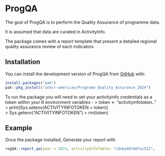 
<!-- README.md is generated from README.Rmd. Please edit that file -->

# ProgQA

<!-- badges: start -->
<!-- badges: end -->

The goal of ProgQA is to perform the Quality Assurance of programme
data.

It is assumed that data are curated in ActivityInfo.

The package comes with a report template that present a detailed
regional quality assurance review of each indicators

## Installation

You can install the development version of ProgQA from
[GitHub](https://github.com/) with:

``` r
install.packages("pak")
pak::pkg_install("unhcr-americas/Programe_Quality_Assurance_2024")
```

To run the package you will need to set your activityinfo credentials as
a token within your R environment variables - \> token \<-
“activityinfotoken..” \> print(Sys.setenv(ACTIVITYINFOTOKEN = token))  
\> Sys.getenv(“ACTIVITYINFOTOKEN”) \> rm(token)

## Example

Once the package installed, Generate your report with

``` r
rogQA::report_qa(year = 2023, activityInfoTable= "cdn6y40lm87wi522",   folder = "dev/report")
```
